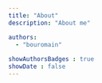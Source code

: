 ```yaml
---
title: "About"
description: "About me"

authors:
  - "bouromain"
  
showAuthorsBadges : true 
showDate : false
---
```

